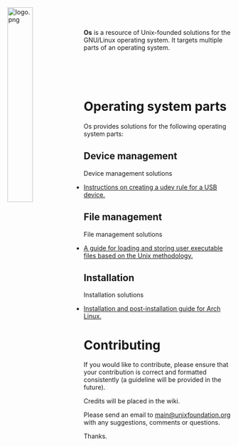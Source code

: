 
<img src='https://raw.githubusercontent.com/unixfoundation/os/images/logo.png' width='33.5%' align='left' alt='logo.png'>
<br><br>

**Os** is a resource of Unix-founded solutions for the GNU/Linux operating system. It targets multiple parts of an operating system.
<br><br><br><br><br>

# Operating system parts

Os provides solutions for the following operating system parts:

## Device management

Device management solutions

* [Instructions on creating a udev rule for a USB device.](device_management/create-usb-device-udev-rule-instructions.txt)

## File management

File management solutions

* [A guide for loading and storing user executable files based on the Unix methodology.](file_management/loading-and-storing-user-executables.txt)

## Installation

Installation solutions

* [Installation and post-installation guide for Arch Linux.](installation/arch-linux-installation-guide.txt)

# Contributing

If you would like to contribute, please ensure that your contribution is correct and formatted consistently (a guideline will be provided in the future).

Credits will be placed in the wiki.

Please send an email to main@unixfoundation.org with any suggestions, comments or questions.

Thanks.
